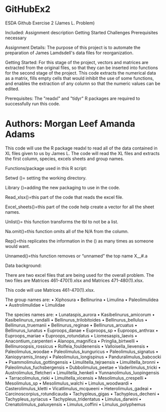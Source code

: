 # GitHubEx2
ESDA Github Exercise 2 (James L. Problem)

Included:
  Assignment description
  Getting Started
    Challenges
    Prerequisites necessary

Assignment Details:
The purpose of this project is to automate the preparation of James Lamdsdell's data files for reorganization.

Getting Started:
  For this stage of the project, vectors and matrices are extracted from the original files, so that they can be inserted into functions for the second stage of the project. 
  This code extracts the numerical data as a matrix, fills empty cells that would inhibit the use of some functions, and enables the extraction of any column so that the numeric values can be edited. 

  Prerequisites:
    The "readxl" and "tidyr" R packages are required to successfully run this code.	

Authors:
Morgan Leef
Amanda Adams
=======
This code will use the R package readxl to read all of the data contained in XL files given to us by James L. The code will read the XL files and extracts the first column, species, excels sheets and group names. 






Functions/package used in this R script:


Setwd ()= setting the working directory.

Library ()=adding the new packaging to use in the code.

Read_xlsx()=this part of the code that reads the excel file. 

Excel_sheets()=this part of the code help create a vector for all the sheet names. 

Unlist()= this function transforms the tbl to not be a list.

Na.omit()=this function omits all of the N/A from the column. 

Rep()=this replicates the information in the () as many times as someone would want.

Unnamed()=this function removes or “unnamed” the top name X__#.a 

    





Data background:

There are two excel files that are being used for the overall problem. The two files are Matrices 461-470(1).xlsx and Matrices 471-480(1).xlsx. 

This code will use Matrices 461-470(1).xlsx. 

The group names are:
•	Xiphosura
•	Bellinurina
•	Limulina
•	Paleolimulidea
•	Austrolimulidae
•	Limulidae


The species names are:
•	Lunataspis_aurora
•	Kasibelinurus_amicorum
•	Kasibelinurus_randalli
•	Bellinurus_trilobitoides
•	Bellinurus_bellulus
•	Bellinurus_truemanii
•	Bellinurus_reginae
•	Bellinurus_arcuatus
•	Bellinurus_lunatus
•	Euproops_danae
•	Euproops_sp
•	Euproops_anthrax
•	Euproops_mariae
•	Euproops_rotundatus
•	Liomesaspis_laevis
•	Anacontium_carpenteri
•	Alanops_magnifica
•	Pringlia_birtwelli
•	Bellinuroopsis_rossicus
•	Rolfeia_fouldenensis
•	Valloisella_lievensis
•	Paleolimulus_woodae
•	Paleolimulus_kunguricus
•	Paleolimulus_signatus
•	Xaniopyramis_linseyi
•	Paleolimulus_longispinus
•	Panduralimulus_babcocki
•	Psammolimulus_gottingensis
•	Limulitella_tejraensis
•	Limulitella_bronni
•	Paleolimulus_fuchsbergensis
•	Dubbolimulus_peetae
•	Vaderlimulus_tricki
•	Austrolimulus_fletcheri
•	Limulitella_henkeli
•	Yunnanolimulus_luopingensis
•	Tarracolimulus_rieki
•	Limulitella_vicensis
•	Mesolimulus_crespelli
•	Mesolimulus_sp
•	Mesolimulus_walchi
•	Limulus_woodwardi
•	Casterolimulus_kletti
•	Vicatlimulus_mcqueeni
•	Heterolimulus_gadeai
•	Carcinoscorpius_rotundicauda
•	Tachypleus_gigas
•	Tachypleus_decheni
•	Tachypleus_syriacus
•	Tachypleus_tridentatus
•	Limulus_darwini
•	Crenatolimulus_paluxyensis
•	Limulus_coffini
•	Limulus_polyphemus
